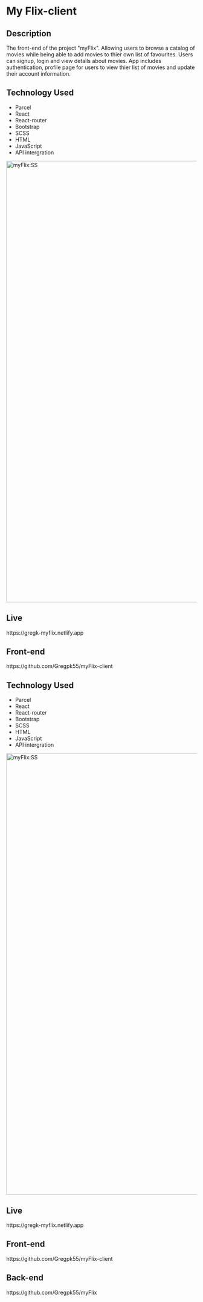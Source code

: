 # My Flix-client

<h2>Description</h2>
The front-end of the project "myFlix". Allowing users to browse a catalog of movies while being able to add movies to thier own list of favourites. Users can signup, login and view details about movies. App includes authentication, profile page for users to view thier list of movies and update their account information.


<h2>Technology Used</h2>

- Parcel
- React
- React-router
- Bootstrap
- SCSS
- HTML
- JavaScript
- API intergration

<img width="1166" alt="myFlix:SS" src="https://github.com/Gregpk55/myFlix-client/assets/122652405/d5f6a5c9-535e-44a1-8969-7eb87b70c39a">

<h2>Live</h2>
https://gregk-myflix.netlify.app

<h2>Front-end</h2>
https://github.com/Gregpk55/myFlix-client




<h2>Technology Used</h2>

* Parcel
* React
* React-router
* Bootstrap
* SCSS
* HTML
* JavaScript
* API intergration

<img width="1166" alt="myFlix:SS" src="https://github.com/Gregpk55/myFlix-client/assets/122652405/d5f6a5c9-535e-44a1-8969-7eb87b70c39a">

<h2>Live</h2>
https://gregk-myflix.netlify.app

<h2>Front-end</h2>
https://github.com/Gregpk55/myFlix-client

<h2>Back-end</h2>
https://github.com/Gregpk55/myFlix
